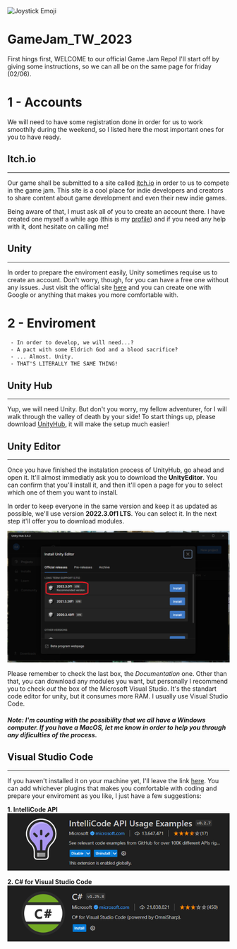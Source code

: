 
![Joystick Emoji](https://github.githubassets.com/images/icons/emoji/unicode/1f3ae.png?v8)

# **GameJam_TW_2023**

First hings first, WELCOME to our official Game Jam Repo! I'll start off by giving some instructions, so we can all be on the same page for friday (02/06).


# 1 - Accounts
We will need to have some registration done in order for us to work smoothlly during the weekend, so I listed here the most important ones for you to have ready.

## Itch.io
---
Our game shall be submitted to a site called [itch.io](https://itch.io) in order to us to compete in the game jam. This site is a cool place for indie developers and creators to share content about game development and even their new indie games.

Being aware of that, I must ask all of you to create an account there. I have created one myself a while ago (this is my [profile](https://angelion879.itch.io)) and if you need any help with it, dont hesitate on calling me!

## Unity
---
In order to prepare the enviroment easily, Unity sometimes requise us to create an account. Don't worry, though, for you can have a free one without any issues. Just visit the official site [here](https://unity.com) and you can create one with Google or anything that makes you more comfortable with.

# 2 - Enviroment
```
 - In order to develop, we will need...?
 - A pact with some Eldrich God and a blood sacrifice?
 - ... Almost. Unity.
 - THAT'S LITERALLY THE SAME THING!
```

## Unity Hub
---
Yup, we will need Unity. But don't you worry, my fellow adventurer, for I will walk through the valley of death by your side!
To start things up, please download [UnityHub](https://unity.com/download), it will make the setup much easier!

## Unity Editor
---
Once you have finished the instalation process of UnityHub, go ahead and open it. It'll almost immediatly ask you to download the **UnityEditor**. You can confirm that you'll install it, and then it'll open a page for you to select which one of them you want to install.

In order to keep everyone in the same version and keep it as updated as possible, we'll use version **2022.3.0f1 LTS**. You can select it. In the next step it'll offer you to download modules. 

![Guide Screenshot](./txt_assets/UnityEditor.png)

Please remember to check the last box, the *Documentation* one. Other than that, you can download any modules you want, but personally I recommend you to check *out* the box of the Microsoft Visual Studio. It's the standart code editor for unity, but it consumes more RAM. I usually use Visual Studio Code.


#### *Note: I'm counting with the possibility that we all have a Windows computer. If you have a MacOS, let me know in order to help you through any dificulties of the process.*

## Visual Studio Code
---
If you haven't installed it on your machine yet, I'll leave the link [here](https://code.visualstudio.com). You can add whichever plugins that makes you comfortable with coding and prepare your enviroment as you like, I just have a few suggestions:

  **1. IntelliCode API**
  ![Guide Screenshot](./txt_assets/Intellicode.png)

  **2. C# for Visual Studio Code**
  ![Guide Screenshot](./txt_assets/Csharp.png)
